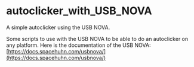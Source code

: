 # autoclicker_with_USB_NOVA
A simple autoclicker using the USB NOVA.

Some scripts to use with the USB NOVA to be able to do an autoclicker on any platform.
Here is the documentation of the USB NOVA: [https://docs.spacehuhn.com/usbnova/](https://docs.spacehuhn.com/usbnova/)

